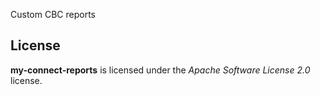 Custom CBC reports


## License

**my-connect-reports** is licensed under the *Apache Software License 2.0* license.
